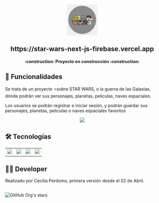 <p align=center>
    <img 
        src="./public/logo1.jpg"
        width="20%"
    >
</p>

<h2 align="center"> https://star-wars-next-js-firebase.vercel.app </h2>

<h4 align="center">
    :construction: Proyecto en construcción :construction:
</h4>

## 🔎 Funcionalidades
<p> Se trata de un proyecto ⭐sobre STAR WARS, o la guerra de las Galaxias, dónde podrán ver sus personajes, planetas, películas, naves espaciales.</p>
<p>Los usuarios se podrán registrar e iniciar sesión, y podrán guardar sus personajes,  planetas, películas o naves espaciales favoritos</p>

<p align="center">
   <img src="https://img.shields.io/badge/STATUS-EN%20DESAROLLO-green">
</p>

## 🛠️ Tecnologías
<table>
    <tr>
        <td align="center">
            <img src="https://encrypted-tbn0.gstatic.com/images?q=tbn:ANd9GcS3Pjqc8uidAlebb1b57SEWhJ_1C5ZbwIoGS3o3ORRt7g&s" width="60%" />
        </td>
        <td align="center">
            <img src="https://www.dongee.com/tutoriales/content/images/2022/12/image-82.png" width="60%" />
        </td>
          <td align="center">
            <img src="https://ih1.redbubble.net/image.318732690.4529/flat,750x,075,f-pad,750x1000,f8f8f8.u1.jpg" width="60%" />
        </td>
        <td align="center">
            <img src="https://upload.wikimedia.org/wikipedia/commons/thumb/3/37/Firebase_Logo.svg/800px-Firebase_Logo.svg.png" width="60%" />
        </td>
    </tr>
</table>


## 🧑‍💻 Developer
Realizado por <a href="https://www.linkedin.com/in/cecilia-perdomo/" style="text-decoration: none; color: inherit;">Cecilia Perdomo</a>, primera versión desde el 02 de Abril.

##
![GitHub Org's stars](https://img.shields.io/github/stars/camilafernanda?style=social)